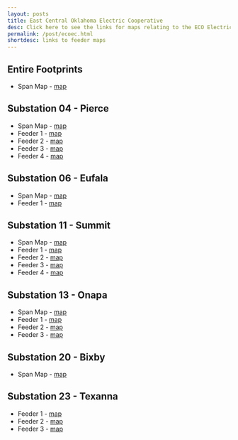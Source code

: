 ```yaml
---
layout: posts
title: East Central Oklahoma Electric Cooperative
desc: Click here to see the links for maps relating to the ECO Electric Cooperative.  This is organized by substation/feeders. 
permalink: /post/ecoec.html
shortdesc: links to feeder maps
---
```


Entire Footprints
----------------
* Span Map - [map](/coop/ecoec/all_span.html)

Substation 04 - Pierce
--------------
* Span Map - [map](/coop/ecoec/substat_pierce_04.html)
* Feeder 1 - [map](/coop/ecoec/pierce_s04_f1.html)
* Feeder 2 - [map](/coop/ecoec/pierce_s04_f2.html)
* Feeder 3 - [map](/coop/ecoec/pierce_s04_f3.html)
* Feeder 4 - [map](/coop/ecoec/pierce_s04_f4.html)

Substation 06 - Eufala
--------------
* Span Map - [map](/coop/ecoec/substat_eufaula_06.html)
* Feeder 1 - [map](/coop/ecoec/s06_f1.html)

Substation 11 - Summit
--------------
* Span Map - [map](/coop/ecoec/substat_summit_11.html)
* Feeder 1 - [map](/coop/ecoec/s11_f1.html)
* Feeder 2 - [map](/coop/ecoec/s11_f2.html)
* Feeder 3 - [map](/coop/ecoec/s11_f3.html)
* Feeder 4 - [map](/coop/ecoec/s11_f4.html)

Substation 13 - Onapa
--------------
* Span Map - [map](/coop/ecoec/substat_onapa_13.html)
* Feeder 1 - [map](/coop/ecoec/s13_f1.html)
* Feeder 2 - [map](/coop/ecoec/s13_f2.html)
* Feeder 3 - [map](/coop/ecoec/s13_f3.html)

Substation 20 - Bixby
--------------
* Span Map - [map](/coop/ecoec/substat_bixby_20.html)

Substation 23 - Texanna
--------------
* Feeder 1 - [map](/coop/ecoec/texanna_s23_f1.html)
* Feeder 2 - [map](/coop/ecoec/texanna_s23_f2.html)
* Feeder 3 - [map](/coop/ecoec/texanna_s23_f3.html)



